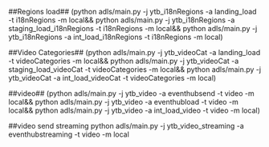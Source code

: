 
##Regions load##
(python adls/main.py -j ytb_i18nRegions -a landing_load -t i18nRegions -m local&&
python adls/main.py -j ytb_i18nRegions -a staging_load_i18nRegions -t i18nRegions -m local&&
python adls/main.py -j ytb_i18nRegions -a int_load_i18nRegions -t i18nRegions -m local)

##Video Categories##
(python adls/main.py -j ytb_videoCat -a landing_load -t videoCategories -m local&&
python adls/main.py -j ytb_videoCat -a staging_load_videoCat -t videoCategories -m local&&
python adls/main.py -j ytb_videoCat -a int_load_videoCat -t videoCategories -m local)


##video##
(python adls/main.py -j ytb_video -a eventhubsend -t video -m local&&
python adls/main.py -j ytb_video -a eventhubload -t video -m local&&
python adls/main.py -j ytb_video -a int_load_video -t video -m local)


##video send streaming
python adls/main.py -j ytb_video_streaming -a eventhubstreaming -t video -m local
